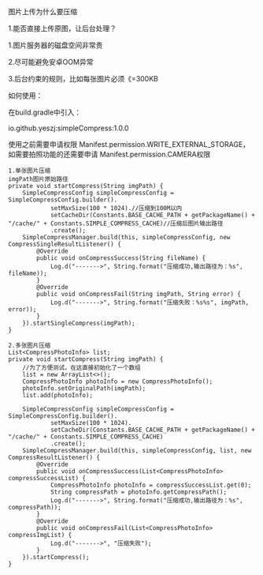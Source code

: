 图片上传为什么要压缩

1.能否直接上传原图，让后台处理？

  1.图片服务器的磁盘空间非常贵
  
  2.尽可能避免安卓OOM异常
  
  3.后台约束的规则，比如每张图片必须《=300KB


如何使用：

在build.gradle中引入：

io.github.yeszj:simpleCompress:1.0.0

使用之前需要申请权限 Manifest.permission.WRITE_EXTERNAL_STORAGE，如需要拍照功能的还需要申请
Manifest.permission.CAMERA权限
    
    1.单张图片压缩
    imgPath图片原始路径
    private void startCompress(String imgPath) {
        SimpleCompressConfig simpleCompressConfig = SimpleCompressConfig.builder().
                setMaxSize(100 * 1024).//压缩到100M以内
                setCacheDir(Constants.BASE_CACHE_PATH + getPackageName() + "/cache/" + Constants.SIMPLE_COMPRESS_CACHE)//压缩后图片输出路径
                .create();
        SimpleCompressManager.build(this, simpleCompressConfig, new CompressSingleResultListener() {
            @Override
            public void onCompressSuccess(String fileName) {
                Log.d("------->", String.format("压缩成功,输出路径为：%s", fileName));
            }
            @Override
            public void onCompressFail(String imgPath, String error) {
                Log.d("------->", String.format("压缩失败：%s%s", imgPath, error));
            }
        }).startSingleCompress(imgPath);
    }   

    2.多张图片压缩
    List<CompressPhotoInfo> list;
    private void startCompress(String imgPath) {
        //为了方便测试，在这直接初始化了一个数组
        list = new ArrayList<>();
        CompressPhotoInfo photoInfo = new CompressPhotoInfo();
        photoInfo.setOriginalPath(imgPath);
        list.add(photoInfo);
        
        SimpleCompressConfig simpleCompressConfig = SimpleCompressConfig.builder().
                setMaxSize(100 * 1024).
                setCacheDir(Constants.BASE_CACHE_PATH + getPackageName() + "/cache/" + Constants.SIMPLE_COMPRESS_CACHE)
                .create();
        SimpleCompressManager.build(this, simpleCompressConfig, list, new CompressResultListener() {
            @Override
            public void onCompressSuccess(List<CompressPhotoInfo> compressSuccessList) {
                CompressPhotoInfo photoInfo = compressSuccessList.get(0);
                String compressPath = photoInfo.getCompressPath();
                Log.d("------->", String.format("压缩成功,输出路径为：%s", compressPath));
            }
            @Override
            public void onCompressFail(List<CompressPhotoInfo> compressImgList) {
                Log.d("------->", "压缩失败");
            }
        }).startCompress();
    }




    
  
  
  
